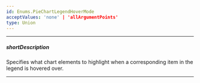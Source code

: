 ```yaml
---
id: Enums.PieChartLegendHoverMode
acceptValues: 'none' | 'allArgumentPoints'
type: Union
---
```

---
##### shortDescription
Specifies what chart elements to highlight when a corresponding item in the legend is hovered over.

---
<!--
dxPieChartOptions.legend.hoverMode(api-reference/10 UI Components/dxPieChart/9 Types/dxPieChartLegend/hoverMode.md)(viz/pie_chart.d.ts)
-->